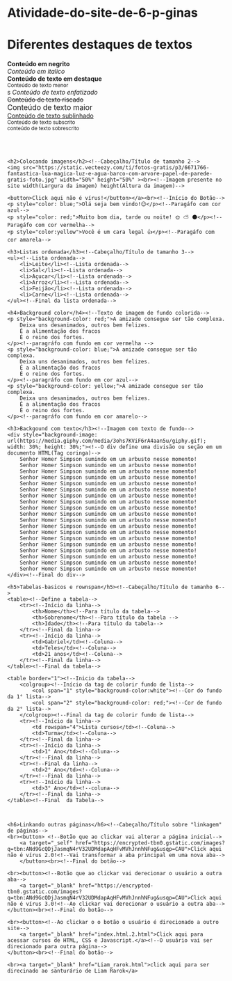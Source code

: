 # Atividade-do-site-de-6-p-ginas

<!DOCTYPE html>
<html lang="en">
<head>
    <meta charset="UTF-8">
    <meta http-equiv="X-UA-Compatible" content="IE=edge">
    <meta name="viewport" content="width=device-width, initial-scale=1.0">
    <title>Conteúdos da aula de Diogenes</title><!--Título da página-->
    <!--<style>
        body{
            background-image: url(https://blizzardwatch.com/wp-content/uploads/2020/06/cthulhu.png);/*Imagem de fundo*/
            background-repeat: no-repeat;/*Imagem sem se repetir*/
            background-attachment: fixed;/*Imagem fixada com viewreport*/
            background-size: 100% 100%;/*Imagem completa no site*/
        }
    </style>-->
</head>

<body><!--Início do corpo do site-->
    <h1>Diferentes destaques de textos</h1> <!--Cabeçalho/Título de tamanho 1-->
    <p><!--Início Paragráfo-->
        <b>Conteúdo em negrito</b><br> <!--texto em negrito-->
        <i>Conteúdo em italico</i><br> <!--texto em itálico-->
        <strong>Conteúdo de texto em destaque</strong><br> <!--texto em destaque -->
        <small>Conteúdo de texto menor</small><br><!--texto em fonte pequena-->s
        <em>Conteúdo de texto enfatizado</em><br><!--texto com ênfase-->
        <del>Conteúdo de texto riscado</del><br><!--texto anulado-->
        <big>Conteúdo de texto maior</big><br><!--texto em fonte grande-->
        <ins>Conteúdo de texto sublinhado</ins><br><!--texto sublinhado-->
        <sub>Conteúdo de texto subscrito</sub><br><!--texto subscrito-->
        <sup>conteúdo de texto sobrescrito</sup><br><!--texto sobrescrito-->
        <br><!--Quebra de linha-->
    </p><br><!--Final do paragráfo-->
    
    <h2>Colocando imagens</h2><!--Cabeçalho/Título de tamanho 2-->
    <img src="https://static.vecteezy.com/ti/fotos-gratis/p3/6671766-fantastica-lua-magica-luz-e-agua-barco-com-arvore-papel-de-parede-gratis-foto.jpg" width="50%" height="50%" ><br><!--Imagem presente no site width(Largura da imagem) height(Altura da imagem)-->
    
    <button>Click aqui não é vírus!</button></a><br><!--Início do Botão-->
    <p style="color: blue;">Olá seja bem vindo!😉</p><!--Paragáfo com cor azul-->
    <p style="color: red;">Muito bom dia, tarde ou noite! 🌞 ⛅ 🌑</p><!--Paragáfo com cor vermelha-->
    <p style="color:yellow">Você é um cara legal 👍</p><!--Paragáfo com cor amarela-->

    <h3>Listas ordenada</h3><!--Cabeçalho/Título de tamanho 3-->
    <ul><!--Lista ordenada-->   
        <li>Leite</li><!--Lista ordenada-->   
        <li>Sal</li><!--Lista ordenada-->   
        <li>Açucar</li><!--Lista ordenada-->   
        <li>Arroz</li><!--Lista ordenada-->   
        <li>Feijão</li><!--Lista ordenada-->   
        <li>Carne</li><!--Lista ordenada-->   
    </ul><!--Final da lista ordenada-->   
    
    <h4>Background color</h4><!--Texto de imagem de fundo colorida-->
    <p style="background-color: red;">A amizade consegue ser tão complexa.
        Deixa uns desanimados, outros bem felizes.
        É a alimentação dos fracos
        É o reino dos fortes.
    </p><!--paragráfo com fundo em cor vermelha -->
    <p style="background-color: blue;">A amizade consegue ser tão complexa.
        Deixa uns desanimados, outros bem felizes.
        É a alimentação dos fracos
        É o reino dos fortes.
    </p><!--paragráfo com fundo em cor azul-->
    <p style="background-color: yellow;">A amizade consegue ser tão complexa.
        Deixa uns desanimados, outros bem felizes.
        É a alimentação dos fracos
        É o reino dos fortes.
    </p><!--paragráfo com fundo em cor amarelo-->

    <h3>Backgound com texto</h3><!--Imagem com texto de fundo-->
    <div style="background-image: url(https://media.giphy.com/media/3ohs7KViF6rA4aan5u/giphy.gif); width: 30%; height: 30%;"><!--O div define uma divisão ou seção em um documento HTML(Tag coringa)-->
        Senhor Homer Simpson sumindo em um arbusto nesse momento!
        Senhor Homer Simpson sumindo em um arbusto nesse momento!
        Senhor Homer Simpson sumindo em um arbusto nesse momento!
        Senhor Homer Simpson sumindo em um arbusto nesse momento!
        Senhor Homer Simpson sumindo em um arbusto nesse momento!
        Senhor Homer Simpson sumindo em um arbusto nesse momento!
        Senhor Homer Simpson sumindo em um arbusto nesse momento!
        Senhor Homer Simpson sumindo em um arbusto nesse momento!
        Senhor Homer Simpson sumindo em um arbusto nesse momento!
        Senhor Homer Simpson sumindo em um arbusto nesse momento!
        Senhor Homer Simpson sumindo em um arbusto nesse momento!
        Senhor Homer Simpson sumindo em um arbusto nesse momento!
        Senhor Homer Simpson sumindo em um arbusto nesse momento!
        Senhor Homer Simpson sumindo em um arbusto nesse momento!
        Senhor Homer Simpson sumindo em um arbusto nesse momento!
        Senhor Homer Simpson sumindo em um arbusto nesse momento!
        Senhor Homer Simpson sumindo em um arbusto nesse momento!
        Senhor Homer Simpson sumindo em um arbusto nesse momento!
        Senhor Homer Simpson sumindo em um arbusto nesse momento!
    </div><!--Final do div-->

    <h5>Tabelas-basicos e rownspan</h5><!--Cabeçalho/Título de tamanho 6-->
    <table><!--Define a tabela-->
        <tr><!--Início da linha-->
            <th>Nome</th><!--Para título da tabela-->
            <th>Sobrenome</th><!--Para título da tabela -->
            <th>Idade</th><!--Para título da tabela-->
        </tr><!--Final da linha-->
        <tr><!--Início da linha-->
            <td>Gabriel</td><!--Coluna-->
            <td>Teles</td><!--Coluna-->
            <td>21 anos</td><!--Coluna-->
        </tr><!--Final da linha-->
    </table><!--Final da tabela-->
    
    <table border="1"><!--Inicio da tabela-->
        <colgroup><!--Início da tag de colorir fundo de lista-->
            <col span="1" style="background-color:white"><!--Cor do fundo da 1° lista-->
            <col span="2" style="background-color: red;"><!--Cor de fundo da 2° lista-->
        </colgroup><!--Final da tag de colorir fundo de lista-->
        <tr><!--Início da linha-->
            <td rowspan="4">Lista cursos</td><!--Coluna-->
            <td>Turma</td><!--Coluna-->
        </tr><!--Final da linha-->
        <tr><!--Início da linha-->
            <td>1° Ano</td><!--Coluna-->
        </tr><!--Final da linha-->
        <tr><!--Final da linha-->
            <td>2° Ano</td><!--Coluna-->
        </tr><!--Final da linha-->
        <tr><!--Início da linha-->
            <td>3° Ano</td><!--coluna-->
        </tr><!--Final da linha-->
    </table><!--Final  da Tabela-->

    
    
    <h6>Linkando outras páginas</h6><!--Cabeçalho/Título sobre "linkagem" de páginas-->
    <br><button> <!--Botão que ao clickar vai alterar a página inicial--> 
        <a target="_self" href="https://encrypted-tbn0.gstatic.com/images?q=tbn:ANd9GcQDjJasmqN4rV32UDMdapAqHFvMVhJnnhNFug&usqp=CAU">Click aqui não é vírus 2.0!<!--Vai transformar a aba principal em uma nova aba-->
        </button><br><!--Final do botão-->

    <br><button><!--Botão que ao clickar vai derecionar o usuário a outra aba-->
        <a target="_blank" href="https://encrypted-tbn0.gstatic.com/images?q=tbn:ANd9GcQDjJasmqN4rV32UDMdapAqHFvMVhJnnhNFug&usqp=CAU">Click aqui não é vírus 3.0!<!--Ao clickar vai derecionar o usuário a outra aba-->
    </button><br><!--Final do botão-->
    
    <br><button><!--Ao clickar o o botão o usuário é direcionado a outro site-->
        <a target="_blank" href="index.html.2.html">Click aqui para acessar cursos de HTML, CSS e Javascript.</a><!--O usuário vai ser direcionado para outra página-->
    </button><br><!--Final do botão-->

    <br><a target="_blank" href="Liam_rarok.html">click aqui para ser direcinado ao santurário de Liam Rarok</a>
    
   
</body><!--Final do corpo do site-->
 
</html>
